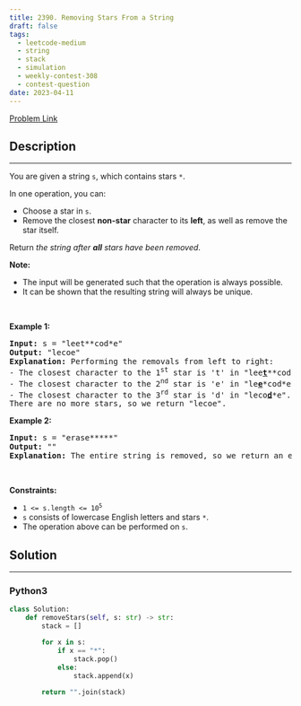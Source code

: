 ```yaml
---
title: 2390. Removing Stars From a String
draft: false
tags: 
  - leetcode-medium
  - string
  - stack
  - simulation
  - weekly-contest-308
  - contest-question
date: 2023-04-11
---
```


[Problem Link](https://leetcode.com/problems/removing-stars-from-a-string/)

## Description

---
<p>You are given a string <code>s</code>, which contains stars <code>*</code>.</p>

<p>In one operation, you can:</p>

<ul>
	<li>Choose a star in <code>s</code>.</li>
	<li>Remove the closest <strong>non-star</strong> character to its <strong>left</strong>, as well as remove the star itself.</li>
</ul>

<p>Return <em>the string after <strong>all</strong> stars have been removed</em>.</p>

<p><strong>Note:</strong></p>

<ul>
	<li>The input will be generated such that the operation is always possible.</li>
	<li>It can be shown that the resulting string will always be unique.</li>
</ul>

<p>&nbsp;</p>
<p><strong class="example">Example 1:</strong></p>

<pre>
<strong>Input:</strong> s = &quot;leet**cod*e&quot;
<strong>Output:</strong> &quot;lecoe&quot;
<strong>Explanation:</strong> Performing the removals from left to right:
- The closest character to the 1<sup>st</sup> star is &#39;t&#39; in &quot;lee<strong><u>t</u></strong>**cod*e&quot;. s becomes &quot;lee*cod*e&quot;.
- The closest character to the 2<sup>nd</sup> star is &#39;e&#39; in &quot;le<strong><u>e</u></strong>*cod*e&quot;. s becomes &quot;lecod*e&quot;.
- The closest character to the 3<sup>rd</sup> star is &#39;d&#39; in &quot;leco<strong><u>d</u></strong>*e&quot;. s becomes &quot;lecoe&quot;.
There are no more stars, so we return &quot;lecoe&quot;.</pre>

<p><strong class="example">Example 2:</strong></p>

<pre>
<strong>Input:</strong> s = &quot;erase*****&quot;
<strong>Output:</strong> &quot;&quot;
<strong>Explanation:</strong> The entire string is removed, so we return an empty string.
</pre>

<p>&nbsp;</p>
<p><strong>Constraints:</strong></p>

<ul>
	<li><code>1 &lt;= s.length &lt;= 10<sup>5</sup></code></li>
	<li><code>s</code> consists of lowercase English letters and stars <code>*</code>.</li>
	<li>The operation above can be performed on <code>s</code>.</li>
</ul>


## Solution

---
### Python3
``` py title='removing-stars-from-a-string'
class Solution:
    def removeStars(self, s: str) -> str: 
        stack = []

        for x in s:
            if x == "*":
                stack.pop()
            else:
                stack.append(x)
        
        return "".join(stack)
```

